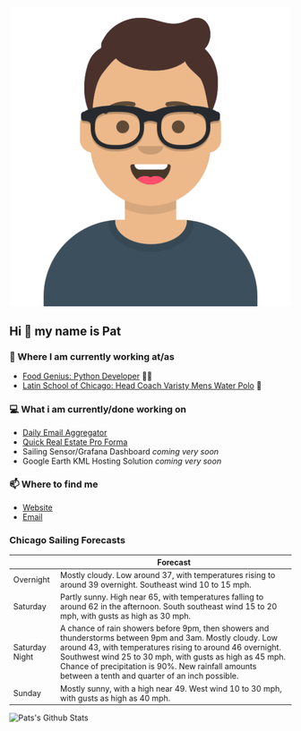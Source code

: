 [![Social banner for p-j-falconer](https://raw.githubusercontent.com/P-J-FALCONER/P-J-FALCONER/master/assets/avataaars.svg)](https://patfalconer.com/)
## Hi :wave: my name is Pat

### 💼 Where I am currently working at/as
- [Food Genius: Python Developer](https://getfoodgenius.com/) 🍔🐍
- [Latin School of Chicago: Head Coach Varisty Mens Water Polo](https://www.latinschool.org/) 🤽


### 💻 What i am currently/done working on
 - [Daily Email Aggregator](https://github.com/P-J-FALCONER/dott_daily_mail)
 - [Quick Real Estate Pro Forma](https://github.com/P-J-FALCONER/henry)
 - Sailing Sensor/Grafana Dashboard *coming very soon*
 - Google Earth KML Hosting Solution *coming very soon*

### 📫 Where to find me
 - [Website](https://patfalconer.com/)
 - [Email](mailto:patrick.j.falconer@gmail.com)


### Chicago Sailing Forecasts
|   | Forecast  |
|---|---|
| Overnight | Mostly cloudy. Low around 37, with temperatures rising to around 39 overnight. Southeast wind 10 to 15 mph. |
| Saturday | Partly sunny. High near 65, with temperatures falling to around 62 in the afternoon. South southeast wind 15 to 20 mph, with gusts as high as 30 mph. |
| Saturday Night | A chance of rain showers before 9pm, then showers and thunderstorms between 9pm and 3am. Mostly cloudy. Low around 43, with temperatures rising to around 46 overnight. Southwest wind 25 to 30 mph, with gusts as high as 45 mph. Chance of precipitation is 90%. New rainfall amounts between a tenth and quarter of an inch possible. |
| Sunday | Mostly sunny, with a high near 49. West wind 10 to 30 mph, with gusts as high as 40 mph. |

![Pats's Github Stats](https://github-readme-stats.vercel.app/api?username=p-j-falconer&show_icons=true&theme=radical)
